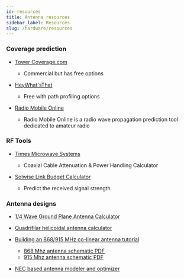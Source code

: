 ```yaml
---
id: resources
title: Antenna resources
sidebar_label: Resources
slug: /hardware/resources
---
```



### Coverage prediction

* [Tower Coverage.com](https://www.towercoverage.com/)
    * Commercial but has free options


* [HeyWhat'sThat](http://www.heywhatsthat.com/)
    * Free with path profiling options


* [Radio Mobile Online](https://www.ve2dbe.com/rmonline_s.asp)
    * Radio Mobile Online is a radio wave propagation prediction tool dedicated to amateur radio


### RF Tools

* [Times Microwave Systems](https://www.timesmicrowave.com/calculator/?Product=RG-6&RunLength=10&Frequency=868)
    * Coaxial Cable Attenuation & Power Handling Calculator


* [Solwise Link Budget Calculator](https://www.solwise.co.uk/link-budget.htm)
    * Predict the received signal strength


### Antenna designs

* [1/4 Wave Ground Plane Antenna Calculator](https://m0ukd.com/calculators/quarter-wave-ground-plane-antenna-calculator/)


* [Quadrifilar helicoidal antenna calculator](https://jcoppens.com/ant/qfh/calc.en.php)


* [Building an 868/915 MHz co-linear antenna tutorial](https://www.youtube.com/watch?v=1_1LxuOngHs)
    * [868 Mhz antenna schematic PDF](https://github.com/IRNAS/ttn-irnas-gw/blob/master/Collinear868MHzLoRaantenna.PDF)
    * [915 Mhz antenna schematic PDF](https://github.com/IRNAS/ttn-irnas-gw/blob/master/CollinearLoRaantenna915MHzIRNAS.PDF)


* [NEC based antenna modeler and optimizer](https://www.qsl.net/4nec2/)